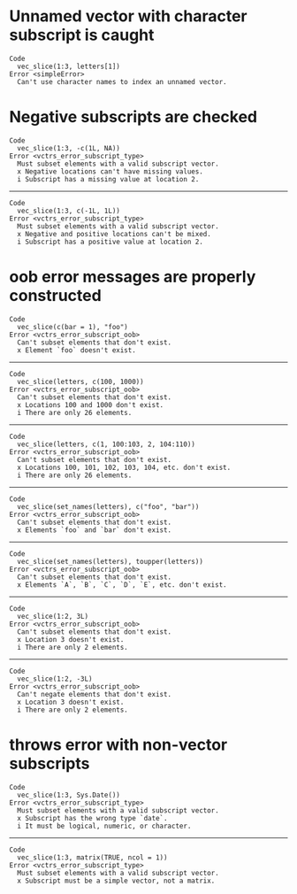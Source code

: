 # Unnamed vector with character subscript is caught

    Code
      vec_slice(1:3, letters[1])
    Error <simpleError>
      Can't use character names to index an unnamed vector.

# Negative subscripts are checked

    Code
      vec_slice(1:3, -c(1L, NA))
    Error <vctrs_error_subscript_type>
      Must subset elements with a valid subscript vector.
      x Negative locations can't have missing values.
      i Subscript has a missing value at location 2.

---

    Code
      vec_slice(1:3, c(-1L, 1L))
    Error <vctrs_error_subscript_type>
      Must subset elements with a valid subscript vector.
      x Negative and positive locations can't be mixed.
      i Subscript has a positive value at location 2.

# oob error messages are properly constructed

    Code
      vec_slice(c(bar = 1), "foo")
    Error <vctrs_error_subscript_oob>
      Can't subset elements that don't exist.
      x Element `foo` doesn't exist.

---

    Code
      vec_slice(letters, c(100, 1000))
    Error <vctrs_error_subscript_oob>
      Can't subset elements that don't exist.
      x Locations 100 and 1000 don't exist.
      i There are only 26 elements.

---

    Code
      vec_slice(letters, c(1, 100:103, 2, 104:110))
    Error <vctrs_error_subscript_oob>
      Can't subset elements that don't exist.
      x Locations 100, 101, 102, 103, 104, etc. don't exist.
      i There are only 26 elements.

---

    Code
      vec_slice(set_names(letters), c("foo", "bar"))
    Error <vctrs_error_subscript_oob>
      Can't subset elements that don't exist.
      x Elements `foo` and `bar` don't exist.

---

    Code
      vec_slice(set_names(letters), toupper(letters))
    Error <vctrs_error_subscript_oob>
      Can't subset elements that don't exist.
      x Elements `A`, `B`, `C`, `D`, `E`, etc. don't exist.

---

    Code
      vec_slice(1:2, 3L)
    Error <vctrs_error_subscript_oob>
      Can't subset elements that don't exist.
      x Location 3 doesn't exist.
      i There are only 2 elements.

---

    Code
      vec_slice(1:2, -3L)
    Error <vctrs_error_subscript_oob>
      Can't negate elements that don't exist.
      x Location 3 doesn't exist.
      i There are only 2 elements.

# throws error with non-vector subscripts

    Code
      vec_slice(1:3, Sys.Date())
    Error <vctrs_error_subscript_type>
      Must subset elements with a valid subscript vector.
      x Subscript has the wrong type `date`.
      i It must be logical, numeric, or character.

---

    Code
      vec_slice(1:3, matrix(TRUE, ncol = 1))
    Error <vctrs_error_subscript_type>
      Must subset elements with a valid subscript vector.
      x Subscript must be a simple vector, not a matrix.

